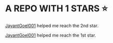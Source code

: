 # A REPO WITH 1 STARS ⭐️

[JayantGoel001](https://github.com/JayantGoel001) helped me reach the 2nd star.

[JayantGoel001](https://github.com/JayantGoel001) helped me reach the 1st star.
